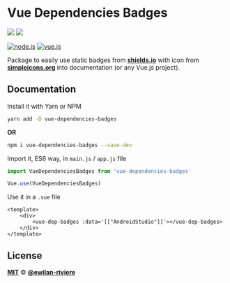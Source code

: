 # **Vue Dependencies Badges**

[![](https://img.shields.io/npm/v/dependencies-badges.svg?style=flat-square&color=cb3837&logo=npm&logoColor=ffffff)](https://www.npmjs.com/package/vue-dependencies-badges)
[![](https://img.shields.io/github/license/ewilan-riviere/vuepress-theme-useweb.svg?style=flat-square&color=f05032&logo=git&logoColor=ffffff)](https://github.com/ewilan-riviere/dependencies-badges/blob/master/LICENSE)

[![node.js](https://img.shields.io/static/v1?label=Node.js&message=v11.15&color=339933&style=flat-square&logo=node.js&logoColor=ffffff)](https://nodejs.org/en/)
[![vue.js](https://img.shields.io/static/v1?label=Vue.js&message=v2.6&color=4FC08D&style=flat-square&logo=vue.js&logoColor=ffffff)](https://vuejs.org/)

Package to easily use static badges from [**shields.io**](https://shields.io/) with icon from [**simpleicons.org**](https://simpleicons.org/) into documentation (or any Vue.js project).

## **Documentation**

Install it with Yarn or NPM

```bash
yarn add -D vue-dependencies-badges
```

**OR**

```bash
npm i vue-dependencies-badges --save-dev
```

Import it, ES6 way, in `main.js` / `app.js` file

```js
import VueDependenciesBadges from 'vue-dependencies-badges'

Vue.use(VueDependenciesBadges)
```

Use it in a `.vue` file

```vue
<template>
    <div>
        <vue-dep-badges :data='[["AndroidStudio"]]'></vue-dep-badges>
    </div>
</template>
```

## **License**

[**MIT**](https://github.com/ewilan-riviere/dependencies-badges/blob/master/LICENSE) &copy; [**@ewilan-riviere**](https://github.com/ewilan-riviere)

